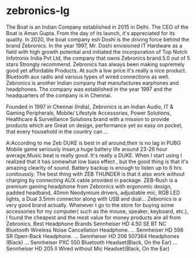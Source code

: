 # zebronics-lg
The Boat is an Indian Company established in 2015 in Delhi. The CEO of the Boat is Aman Gupta. From the day of its launch, it's appreciated for its quality. In 2020, the boat company esh Doshi is the driving force behind the brand Zebronics. In the year 1997, Mr. Doshi envisioned IT Hardware as a field with high growth potential and initiated the incorporation of Top Notch Infotronix India Pvt Ltd, the company that owns Zebronics brand.5.0 out of 5 stars Strongly recommend. Zebronics has always been making supremely good yet affordable Products. At such a low price it's really a nice product. Bluetooth aux radio and various types of wired connections as well. Zebronics is another Indian company that manufactures earphones and headphones. The company was established in the year 1997 and the headquarters of the company is in Chennai.




Founded in 1997 in Chennai (India), Zebronics is an Indian Audio, IT & Gaming Peripherals, Mobile/ Lifestyle Accessories, Power Solutions, Healthcare & Surveillance Solutions brand with a mission to provide products which are Great on design, performance yet so easy on pocket, that every household in the country can ...

A:According to me Zeb DUKE is best in all around,their is no lag in PUBG Mobile game seriously insan,a huge battery life around 23-26 hour average,Music beat is really good. It's really a DUKE.
When I start using I realized that it has somewhat low bass effect , but the good thing is that it's amazing clearity of sound. Battery backup is enough to listen up to 6 hrs conitoussly. The best thing with ZEB THUNDER is that it also work without charging by connecting AUX cable provided in package.
ZEB-Rush is a premium gaming headphone from Zebronics with ergonomic design, padded headband, 40mm Neodymium drivers, adjustable mic, RGB LED lights, a Dual 3.5mm connector along with USB and dual...
Zebronics is a very good brand actually. Whenever I go to the store for buying some accessories for my computer( such as the mouse, speaker, keyboard, etc.), I found the cheapest and the most value for money products are all from Zebronics.
Best Headphone Brands
Sennheiser HD 4.50 SE BT NC Bluetooth Wireless Noise Cancellation Headphone. ...
Sennheiser HD 598 SR Open-Back Headphone. ...
Sennheiser HD 206 507364 Headphones (Black) ...
Sennheiser PXC 550 Bluetooth Headset(Black, On the Ear) ...
Sennheiser HD 205 II Wired without Mic Headset(Black, On the Ear)

